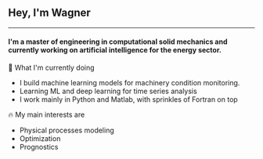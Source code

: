 ## **Hey, I'm Wagner**
---
#### I'm a master of engineering in computational solid mechanics and currently working on artificial intelligence for the energy sector.



:briefcase: What I'm currently doing
- I build machine learning models for machinery condition monitoring.
- Learning ML and deep learning for time series analysis
- I work mainly in Python and Matlab, with sprinkles of Fortran on top

:fire: My main interests are
- Physical processes modeling
- Optimization
- Prognostics